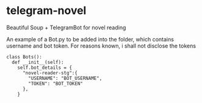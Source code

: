 # telegram-novel
Beautiful Soup + TelegramBot for novel reading


 An example of a Bot.py to be added into the folder, which contains
 username and bot token.
 For reasons known, i shall not disclose the tokens 

```
class Bots():
  def __init__(self):
    self.bot_details = {
      "novel-reader-stg":{
        "USERNAME": "BOT_USERNAME",
        "TOKEN": "BOT_TOKEN"
      },
    }
```
